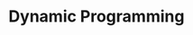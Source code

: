 ---
layout: page
title: Dynamic Programming
permalink: dynamic-programming/
parent: Competitive Programming
permalink: /competitive-programming/dynamic-programming
---